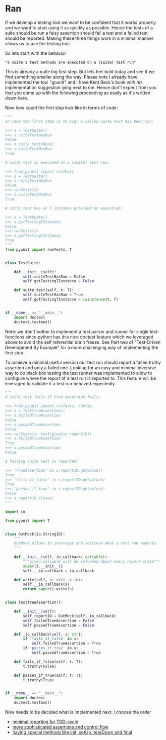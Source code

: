 # Ran

If we develop a testing tool we want to be confident that it works
properly and we want to start using it as quickly as possible.  Hence
the tests of a suite should be run a falsy assertion should fail a test
and a failed test should be reported.  Making these three things work in
a minimal manner allows us to use the testing tool. 

So lets start with the behavior 

    "a suite's test methods are executed on a (suite) test run"

This is already a quite big first step.  But lets feel bold today and
see if we find something smaller along the way.  Please note I already
have implemented the tool "gounit" and I have Kent Beck's book with his
implementation suggestion lying next to me.  Hence don't expect from you
that you come up with the following proceeding as easily as it's written
down here.

Now how could the first step look like in terms of code:

```py
"""
In case the first step is to big: A called suite test has been run:

>>> s = TestSuite()
>>> s.suiteTestHasRun
False
>>> s.suite_test(None)
>>> s.suiteTestHasRun
True

A suite test is executed on a (suite) test run:

>>> from pyunit import runTests
>>> s = TestSuite()
>>> s.suiteTestHasRun
False
>>> runTests(s)
>>> s.suiteTestHasRun
True

A suite test has an T instance provided on execution:

>>> s = TestSuite()
>>> s.gotTestingTInstance
False
>>> runTests(s)
>>> s.gotTestingTInstance
True
"""
from pyunit import runTests, T


class TestSuite:

    def __init__(self):
        self.suiteTestHasRun = False
        self.gotTestingTInstance = False

    def suite_test(self, t: T):
        self.suiteTestHasRun = True
        self.gotTestingTInstance = isinstance(t, T)


if __name__ == "__main__":
    import doctest
    doctest.testmod()
```

Note: we don't bother to implement a test parser and runner for single
test-functions since python has this nice doctest feature which we
leveraged above to avoid the self referential brain freeze.  See Part two
of "Test-Driven Development By Example" for a more challenging way of
implementing the first step.

To achieve a minimal useful version our test run should report a failed
truthy assertion and only a failed one.  Looking for an easy and minimal
inversive way to do black box testing the test runner was implemented to
allow to configure where the report of a test run is reported to.  This
feature will be leveraged to validate if a test run behaved expectedly.

```py
"""
A suite test fails if true assertion fails:

>>> from pyunit import runTests, Config
>>> s = TestTrueAssertion()
>>> s.failedTrueAssertion
False
>>> s.passedTrueAssertion
False
>>> runTests(s, Config(out=s.reportIO))
>>> s.failedTrueAssertion
True
>>> s.passedTrueAssertion
False

A failing suite test is reported:

>>> 'TrueAssertion' in s.reportIO.getvalue()
True
>>> 'fails_if_false' in s.reportIO.getvalue()
True
>>> 'passes_if_true' in s.reportIO.getvalue()
False
>>> s.reportIO.close()
"""

import io

from pyunit import T


class OutMock(io.StringIO):
    """
    OutMock allows to intercept and retrieve what a test run reports
    """

    def __init__(self, io_callback: callable):
        """given callable will be informed about every report-write"""
        super().__init__()
        self.__io_callback = io_callback

    def write(self, s: str) -> int:
        self.__io_callback(s)
        return super().write(s)


class TestTrueAssertion():

    def __init__(self):
        self.reportIO = OutMock(self._io_callback)
        self.failedTrueAssertion = False
        self.passedTrueAssertion = False

    def _io_callback(self, s: str):
        if 'fails_if_false' in s:
            self.failedTrueAssertion = True
        if 'passes_if_true' in s:
            self.passedTrueAssertion = True

    def fails_if_false(self, t: T):
        t.truthy(False)

    def passes_if_true(self, t: T):
        t.truthy(True)


if __name__ == "__main__":
    import doctest
    doctest.testmod()
```


Now needs to be decided what is implemented next.  I choose the order

* [minimal reporting for TDD-cycle](02_tdd_reporting.md)
* [more sophisticated assertions and control flow](03_assert.md)
* [having special methods like init, setUp, tearDown and final](04_special.md)